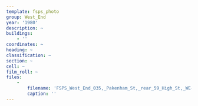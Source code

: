 ```yaml
---
template: fsps_photo
group: West_End
year: '1980'
description: ~
buildings:
    - ''
coordinates: ~
heading: ~
classification: ~
section: ~
cell: ~
film_roll: ~
files:
    -
        filename: 'FSPS_West_End_035,_Pakenham_St,_rear_59_High_St,_WE-2,_1980.png'
        caption: ''
---
```

